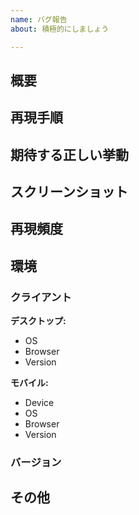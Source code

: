 ```yaml
---
name: バグ報告
about: 積極的にしましょう

---
```


概要
---
<!-- どういったバグなのかをわかりやすく記載します。
予想される原因がわかっていたら、それについても書きます。
期待する正しい挙動については後述してください。 -->

再現手順
---
<!-- わかる範囲で構いません。必ず記載をお願いします。 -->

期待する正しい挙動
---


スクリーンショット
---


再現頻度
---


環境
---
<!-- わかる範囲で構いません。必ず記載をお願いします。 -->

### クライアント

<!-- どちらか不要な方は消しておきましょう -->

**デスクトップ:**
  - OS
  - Browser
  - Version

**モバイル:**
  - Device
  - OS
  - Browser
  - Version

### バージョン

その他
---
<!-- ない場合は空欄のまま残しておいてください -->

<!-- ラベルと担当者の確認をしてください -->

<!-- お疲れ様でした -->
